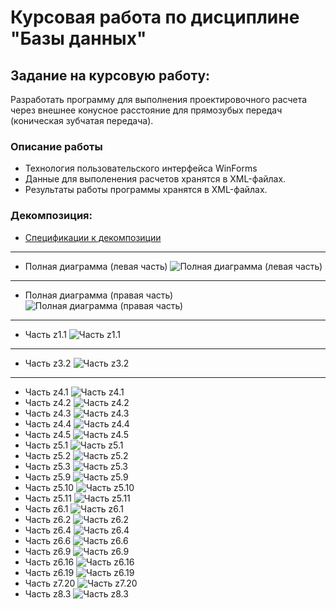 # Курсовая работа по дисциплине "Базы данных"
## Задание на курсовую работу:
Разработать программу для выполнения проектировочного расчета через внешнее конусное расстояние для прямозубых передач (коническая зубчатая передача).
### Описание работы
* Технология пользовательского интерфейса WinForms
* Данные для выполенения расчетов хранятся в XML-файлах.
* Результаты работы программы хранятся в XML-файлах.
### Декомпозиция:
* [Спецификации к декомпозиции](https://github.com/aggink/Course_work2/blob/main/Documents/%D0%A1%D0%BF%D0%B5%D1%86%D0%B8%D1%84%D0%B8%D0%BA%D0%B0%D1%86%D0%B8%D0%B8%20%D0%BA%20%D0%B4%D0%B5%D0%BA%D0%BE%D0%BC%D0%BF%D0%BE%D0%B7%D0%B8%D1%86%D0%B8%D0%B8.pdf)
---
* Полная диаграмма (левая часть)
![Полная диаграмма (левая часть)](https://github.com/aggink/Course_work2/blob/main/Images/%D0%94%D0%B5%D0%BA%D0%BE%D0%BC%D0%BF%D0%BE%D0%B7%D0%B8%D1%86%D0%B8%D1%8F.%20%D0%A7%D0%B0%D1%81%D1%82%D1%8C%201.jpg)
---
* Полная диаграмма (правая часть)
![Полная диаграмма (правая часть)](https://github.com/aggink/Course_work2/blob/main/Images/%D0%94%D0%B5%D0%BA%D0%BE%D0%BC%D0%BF%D0%BE%D0%B7%D0%B8%D1%86%D0%B8%D1%8F.%20%D0%A7%D0%B0%D1%81%D1%82%D1%8C%202.jpg)
---
* Часть z1.1
![Часть z1.1](https://github.com/aggink/Course_work2/blob/main/Images/z1.1.jpg)
---
* Часть z3.2
![Часть z3.2](https://github.com/aggink/Course_work2/blob/main/Images/z3.2.jpg)
---
* Часть z4.1
![Часть z4.1](https://github.com/aggink/Course_work2/blob/main/Images/z4.1.jpg)
* Часть z4.2
![Часть z4.2](https://github.com/aggink/Course_work2/blob/main/Images/z4.2.jpg)
* Часть z4.3
![Часть z4.3](https://github.com/aggink/Course_work2/blob/main/Images/z4.3.jpg)
* Часть z4.4
![Часть z4.4](https://github.com/aggink/Course_work2/blob/main/Images/z4.4.jpg)
* Часть z4.5
![Часть z4.5](https://github.com/aggink/Course_work2/blob/main/Images/z4.5.jpg)
* Часть z5.1
![Часть z5.1](https://github.com/aggink/Course_work2/blob/main/Images/z5.1.jpg)
* Часть z5.2
![Часть z5.2](https://github.com/aggink/Course_work2/blob/main/Images/z5.2.jpg)
* Часть z5.3
![Часть z5.3](https://github.com/aggink/Course_work2/blob/main/Images/z5.3.jpg)
* Часть z5.9
![Часть z5.9](https://github.com/aggink/Course_work2/blob/main/Images/z5.9.jpg)
* Часть z5.10
![Часть z5.10](https://github.com/aggink/Course_work2/blob/main/Images/z5.10.jpg)
* Часть z5.11
![Часть z5.11](https://github.com/aggink/Course_work2/blob/main/Images/z5.11.jpg)
* Часть z6.1
![Часть z6.1](https://github.com/aggink/Course_work2/blob/main/Images/z6.1.jpg)
* Часть z6.2
![Часть z6.2](https://github.com/aggink/Course_work2/blob/main/Images/z6.2.jpg)
* Часть z6.4
![Часть z6.4](https://github.com/aggink/Course_work2/blob/main/Images/z6.4.jpg)
* Часть z6.6
![Часть z6.6](https://github.com/aggink/Course_work2/blob/main/Images/z6.6.jpg)
* Часть z6.9
![Часть z6.9](https://github.com/aggink/Course_work2/blob/main/Images/z6.9.jpg)
* Часть z6.16
![Часть z6.16](https://github.com/aggink/Course_work2/blob/main/Images/z6.16.jpg)
* Часть z6.19
![Часть z6.19](https://github.com/aggink/Course_work2/blob/main/Images/z6.19.jpg)
* Часть z7.20
![Часть z7.20](https://github.com/aggink/Course_work2/blob/main/Images/z7.20.jpg)
* Часть z8.3
![Часть z8.3](https://github.com/aggink/Course_work2/blob/main/Images/z8.3.jpg)
